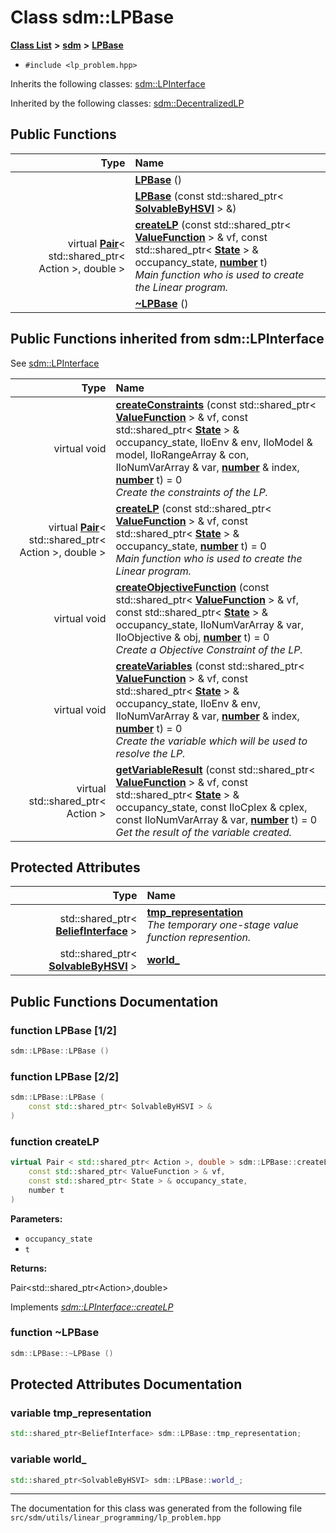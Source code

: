 
# Class sdm::LPBase

<link rel="stylesheet" href="https://cdnjs.cloudflare.com/ajax/libs/KaTeX/0.5.1/katex.min.css">
<link rel="stylesheet" href="https://cdn.jsdelivr.net/github-markdown-css/2.2.1/github-markdown.css"/>



[**Class List**](annotated.md) **>** [**sdm**](namespacesdm.md) **>** [**LPBase**](classsdm_1_1LPBase.md)





* `#include <lp_problem.hpp>`



Inherits the following classes: [sdm::LPInterface](classsdm_1_1LPInterface.md)


Inherited by the following classes: [sdm::DecentralizedLP](classsdm_1_1DecentralizedLP.md)














## Public Functions

| Type | Name |
| ---: | :--- |
|   | [**LPBase**](classsdm_1_1LPBase.md#function-lpbase-1-2) () <br> |
|   | [**LPBase**](classsdm_1_1LPBase.md#function-lpbase-2-2) (const std::shared\_ptr&lt; [**SolvableByHSVI**](classsdm_1_1SolvableByHSVI.md) &gt; &) <br> |
| virtual [**Pair**](namespacesdm.md#typedef-pair)&lt; std::shared\_ptr&lt; Action &gt;, double &gt; | [**createLP**](classsdm_1_1LPBase.md#function-createlp) (const std::shared\_ptr&lt; [**ValueFunction**](classsdm_1_1ValueFunction.md) &gt; & vf, const std::shared\_ptr&lt; [**State**](classsdm_1_1State.md) &gt; & occupancy\_state, [**number**](namespacesdm.md#typedef-number) t) <br>_Main function who is used to create the Linear program._  |
|   | [**~LPBase**](classsdm_1_1LPBase.md#function-lpbase) () <br> |

## Public Functions inherited from sdm::LPInterface

See [sdm::LPInterface](classsdm_1_1LPInterface.md)

| Type | Name |
| ---: | :--- |
| virtual void | [**createConstraints**](classsdm_1_1LPInterface.md#function-createconstraints) (const std::shared\_ptr&lt; [**ValueFunction**](classsdm_1_1ValueFunction.md) &gt; & vf, const std::shared\_ptr&lt; [**State**](classsdm_1_1State.md) &gt; & occupancy\_state, IloEnv & env, IloModel & model, IloRangeArray & con, IloNumVarArray & var, [**number**](namespacesdm.md#typedef-number) & index, [**number**](namespacesdm.md#typedef-number) t) = 0<br>_Create the constraints of the LP._  |
| virtual [**Pair**](namespacesdm.md#typedef-pair)&lt; std::shared\_ptr&lt; Action &gt;, double &gt; | [**createLP**](classsdm_1_1LPInterface.md#function-createlp) (const std::shared\_ptr&lt; [**ValueFunction**](classsdm_1_1ValueFunction.md) &gt; & vf, const std::shared\_ptr&lt; [**State**](classsdm_1_1State.md) &gt; & occupancy\_state, [**number**](namespacesdm.md#typedef-number) t) = 0<br>_Main function who is used to create the Linear program._  |
| virtual void | [**createObjectiveFunction**](classsdm_1_1LPInterface.md#function-createobjectivefunction) (const std::shared\_ptr&lt; [**ValueFunction**](classsdm_1_1ValueFunction.md) &gt; & vf, const std::shared\_ptr&lt; [**State**](classsdm_1_1State.md) &gt; & occupancy\_state, IloNumVarArray & var, IloObjective & obj, [**number**](namespacesdm.md#typedef-number) t) = 0<br>_Create a Objective Constraint of the LP._  |
| virtual void | [**createVariables**](classsdm_1_1LPInterface.md#function-createvariables) (const std::shared\_ptr&lt; [**ValueFunction**](classsdm_1_1ValueFunction.md) &gt; & vf, const std::shared\_ptr&lt; [**State**](classsdm_1_1State.md) &gt; & occupancy\_state, IloEnv & env, IloNumVarArray & var, [**number**](namespacesdm.md#typedef-number) & index, [**number**](namespacesdm.md#typedef-number) t) = 0<br>_Create the variable which will be used to resolve the LP._  |
| virtual std::shared\_ptr&lt; Action &gt; | [**getVariableResult**](classsdm_1_1LPInterface.md#function-getvariableresult) (const std::shared\_ptr&lt; [**ValueFunction**](classsdm_1_1ValueFunction.md) &gt; & vf, const std::shared\_ptr&lt; [**State**](classsdm_1_1State.md) &gt; & occupancy\_state, const IloCplex & cplex, const IloNumVarArray & var, [**number**](namespacesdm.md#typedef-number) t) = 0<br>_Get the result of the variable created._  |







## Protected Attributes

| Type | Name |
| ---: | :--- |
|  std::shared\_ptr&lt; [**BeliefInterface**](classsdm_1_1BeliefInterface.md) &gt; | [**tmp\_representation**](classsdm_1_1LPBase.md#variable-tmp-representation)  <br>_The temporary one-stage value function represention._  |
|  std::shared\_ptr&lt; [**SolvableByHSVI**](classsdm_1_1SolvableByHSVI.md) &gt; | [**world\_**](classsdm_1_1LPBase.md#variable-world-)  <br> |








## Public Functions Documentation


### function LPBase [1/2]


```cpp
sdm::LPBase::LPBase () 
```



### function LPBase [2/2]


```cpp
sdm::LPBase::LPBase (
    const std::shared_ptr< SolvableByHSVI > &
) 
```



### function createLP 


```cpp
virtual Pair < std::shared_ptr< Action >, double > sdm::LPBase::createLP (
    const std::shared_ptr< ValueFunction > & vf,
    const std::shared_ptr< State > & occupancy_state,
    number t
) 
```




**Parameters:**


* `occupancy_state` 
* `t` 



**Returns:**

Pair&lt;std::shared\_ptr&lt;Action&gt;,double&gt; 




        
Implements [*sdm::LPInterface::createLP*](classsdm_1_1LPInterface.md#function-createlp)


### function ~LPBase 


```cpp
sdm::LPBase::~LPBase () 
```


## Protected Attributes Documentation


### variable tmp\_representation 


```cpp
std::shared_ptr<BeliefInterface> sdm::LPBase::tmp_representation;
```



### variable world\_ 


```cpp
std::shared_ptr<SolvableByHSVI> sdm::LPBase::world_;
```



------------------------------
The documentation for this class was generated from the following file `src/sdm/utils/linear_programming/lp_problem.hpp`